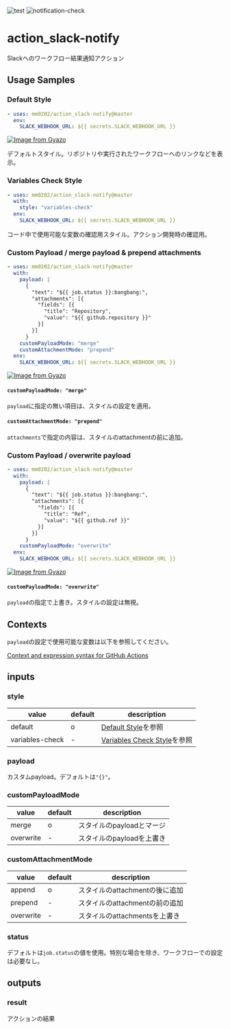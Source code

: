 ![test](https://github.com/mm0202/action_slack-notify/workflows/test/badge.svg?branch=master)
![notification-check](https://github.com/mm0202/action_slack-notify/workflows/notification-check/badge.svg?branch=master)

# action_slack-notify
 Slackへのワークフロー結果通知アクション

## Usage Samples
### Default Style
```yml
- uses: mm0202/action_slack-notify@master
  env:
    SLACK_WEBHOOK_URL: ${{ secrets.SLACK_WEBHOOK_URL }}
```
[![Image from Gyazo](https://i.gyazo.com/2f672a6cede007f022129c6e5d375d25.png)](https://gyazo.com/2f672a6cede007f022129c6e5d375d25)

デフォルトスタイル。リポジトリや実行されたワークフローへのリンクなどを表示。

### Variables Check Style
```yml
- uses: mm0202/action_slack-notify@master
  with:
    style: "variables-check"
  env:
    SLACK_WEBHOOK_URL: ${{ secrets.SLACK_WEBHOOK_URL }}
```
コード中で使用可能な変数の確認用スタイル。アクション開発時の確認用。

### Custom Payload / merge payload & prepend attachments
```yml
- uses: mm0202/action_slack-notify@master
  with:
    payload: |
      {
        "text": "${{ job.status }}:bangbang:",
        "attachments": [{
          "fields": [{
            "title": "Repository",
            "value": "${{ github.repository }}"
          }]
        }]
      }
    customPayloadMode: "merge"
    customAttachmentMode: "prepend"
  env:
    SLACK_WEBHOOK_URL: ${{ secrets.SLACK_WEBHOOK_URL }}
```
[![Image from Gyazo](https://i.gyazo.com/e6ff051d21a7cd1e6dd82737fae4dc18.png)](https://gyazo.com/e6ff051d21a7cd1e6dd82737fae4dc18)

#### `customPayloadMode: "merge"`
`payload`に指定の無い項目は、スタイルの設定を適用。

#### `customAttachmentMode: "prepend"`
`attachments`で指定の内容は、スタイルのattachmentの前に追加。

### Custom Payload / overwrite payload
```yml
- uses: mm0202/action_slack-notify@master
  with:
    payload: |
      {
        "text": "${{ job.status }}:bangbang:",
        "attachments": [{
          "fields": [{
            "title": "Ref",
            "value": "${{ github.ref }}"
          }]
        }]
      }
    customPayloadMode: "overwrite"
  env:
    SLACK_WEBHOOK_URL: ${{ secrets.SLACK_WEBHOOK_URL }}
```
[![Image from Gyazo](https://i.gyazo.com/d2136f17c0982c4a979e8de69746b053.png)](https://gyazo.com/d2136f17c0982c4a979e8de69746b053)

#### `customPayloadMode: "overwrite"`
`payload`の指定で上書き。スタイルの設定は無視。

## Contexts
`payload`の設定で使用可能な変数は以下を参照してください。

[Context and expression syntax for GitHub Actions](https://help.github.com/ja/actions/reference/context-and-expression-syntax-for-github-actions)

## inputs
### style
| value | default | description
| - | - | -
| default | o | [Default Style](#Default-Style)を参照
| variables-check | - | [Variables Check Style](Variables-Check-Style)を参照

### payload
カスタムpayload。デフォルトは`"{}"`。

### customPayloadMode
| value | default | description
| - | - | -
| merge | o | スタイルのpayloadとマージ
| overwrite | - | スタイルのpayloadを上書き

### customAttachmentMode
| value | default | description
| - | - | -
| append | o | スタイルのattachmentの後に追加
| prepend | - | スタイルのattachmentの前の追加
| overwrite | - | スタイルのattachmentsを上書き

### status
デフォルトは`job.status`の値を使用。特別な場合を除き、ワークフローでの設定は必要なし。

## outputs
### result
アクションの結果